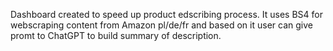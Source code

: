 Dashboard created to speed up product edscribing process. It uses BS4 for webscraping content from Amazon pl/de/fr and based on it user can give promt to ChatGPT to build summary of description.